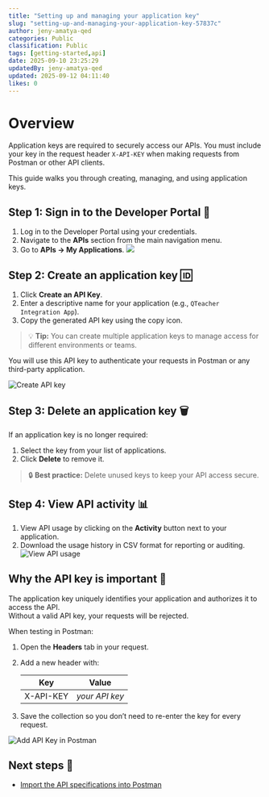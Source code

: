 ```yaml
---
title: "Setting up and managing your application key"
slug: "setting-up-and-managing-your-application-key-57837c"
author: jeny-amatya-qed
categories: Public
classification: Public
tags: [getting-started,api]
date: 2025-09-10 23:25:29 
updatedBy: jeny-amatya-qed
updated: 2025-09-12 04:11:40 
likes: 0
---
```


# Overview 

Application keys are required to securely access our APIs. You must include your key in the request header `X-API-KEY` when making requests from Postman or other API clients.  

This guide walks you through creating, managing, and using application keys.  

## Step 1: Sign in to the Developer Portal  🔐

1. Log in to the Developer Portal using your credentials.  
2. Navigate to the **APIs** section from the main navigation menu.  
3. Go to **APIs → My Applications**. 
![](https://sadevportal3.blob.core.windows.net/root/post/1-api-key-page.png)

## Step 2: Create an application key  🆔

1. Click **Create an API Key**.  
2. Enter a descriptive name for your application (e.g., `QTeacher Integration App`).  
3. Copy the generated API key using the copy icon.  

> 💡 **Tip:** You can create multiple application keys to manage access for different environments or teams.  

You will use this API key to authenticate your requests in Postman or any third-party application.  

![Create API key](https://sadevportal3.blob.core.windows.net/root/post/2-api-key-create.png)

## Step 3: Delete an application key  🗑

If an application key is no longer required:  

1. Select the key from your list of applications.  
2. Click **Delete** to remove it.  

> 🔒 **Best practice:** Delete unused keys to keep your API access secure.  


## Step 4: View API activity 📊 

1. View API usage by clicking on the **Activity** button next to your application.  
2. Download the usage history in CSV format for reporting or auditing. 
![View API usage](https://sadevportal3.blob.core.windows.net/root/post/3-api-key-activity.png) 


## Why the API key is important 🚀

The application key uniquely identifies your application and authorizes it to access the API.  
Without a valid API key, your requests will be rejected.  

When testing in Postman:  

1. Open the **Headers** tab in your request.  
2. Add a new header with:  

   | Key        | Value             |
   |-----------|-----------------|
   | X-API-KEY | *your API key*  |  

3. Save the collection so you don’t need to re-enter the key for every request.  

![Add API Key in Postman](https://sadevportal3.blob.core.windows.net/root/post/4-import-add-api-key.png)  


## Next steps 🚀 

- [Import the API specifications into Postman](/public/importing-endpoints-via-openapi-download-d37897/)